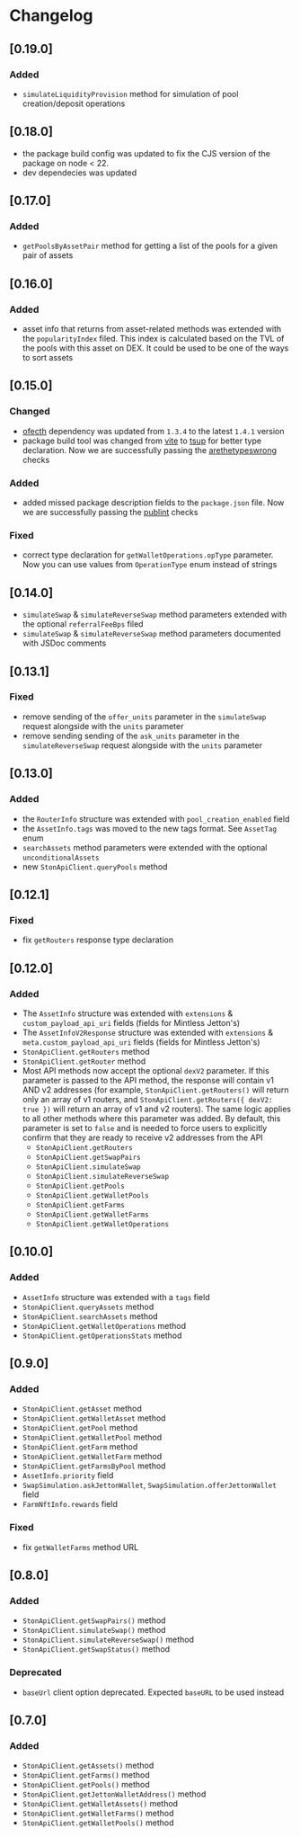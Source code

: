 # Changelog

## [0.19.0]

### Added

- `simulateLiquidityProvision` method for simulation of pool creation/deposit operations

## [0.18.0]

- the package build config was updated to fix the CJS version of the package on node < 22.
- dev dependecies was updated

## [0.17.0]

### Added

- `getPoolsByAssetPair` method for getting a list of the pools for a given pair of assets

## [0.16.0]

### Added
- asset info that returns from asset-related methods was extended with the `popularityIndex` filed. This index is calculated based on the TVL of the pools with this asset on DEX. It could be used to be one of the ways to sort assets

## [0.15.0]

### Changed

- [ofecth](https://github.com/unjs/ofetch/releases) dependency was updated from `1.3.4` to the latest `1.4.1` version
- package build tool was changed from [vite](https://github.com/vitejs/vite) to [tsup](https://github.com/egoist/tsup) for better type declaration. Now we are successfully passing the [arethetypeswrong](https://github.com/arethetypeswrong/arethetypeswrong.github.io) checks

### Added
- added missed package description fields to the `package.json` file. Now we are successfully passing the [publint](https://github.com/bluwy/publint) checks

### Fixed

- correct type declaration for `getWalletOperations.opType` parameter. Now you can use values from `OperationType` enum instead of strings

## [0.14.0]

- `simulateSwap` & `simulateReverseSwap` method parameters extended with the optional `referralFeeBps` filed
- `simulateSwap` & `simulateReverseSwap` method parameters documented with JSDoc comments

## [0.13.1]

### Fixed

- remove sending of the `offer_units` parameter in the `simulateSwap` request alongside with the `units` parameter
- remove sending sending of the `ask_units` parameter in the `simulateReverseSwap` request alongside with the `units` parameter

## [0.13.0]

### Added

- the `RouterInfo` structure was extended with `pool_creation_enabled` field
- the `AssetInfo.tags` was moved to the new tags format. See `AssetTag` enum
- `searchAssets` method parameters were extended with the optional `unconditionalAssets`
- new `StonApiClient.queryPools` method

## [0.12.1]

### Fixed

- fix `getRouters` response type declaration

## [0.12.0]

### Added
- The `AssetInfo` structure was extended with `extensions` & `custom_payload_api_uri` fields (fields for Mintless Jetton's)
- The `AssetInfoV2Response` structure was extended with `extensions` & `meta.custom_payload_api_uri` fields (fields for Mintless Jetton's)
- `StonApiClient.getRouters` method
- `StonApiClient.getRouter` method
- Most API methods now accept the optional `dexV2` parameter. If this parameter is passed to the API method, the response will contain v1 AND v2 addresses (for example, `StonApiClient.getRouters()` will return only an array of v1 routers, and `StonApiClient.getRouters({ dexV2: true })` will return an array of v1 and v2 routers). The same logic applies to all other methods where this parameter was added. By default, this parameter is set to `false` and is needed to force users to explicitly confirm that they are ready to receive v2 addresses from the API
  - `StonApiClient.getRouters`
  - `StonApiClient.getSwapPairs`
  - `StonApiClient.simulateSwap`
  - `StonApiClient.simulateReverseSwap`
  - `StonApiClient.getPools`
  - `StonApiClient.getWalletPools`
  - `StonApiClient.getFarms`
  - `StonApiClient.getWalletFarms`
  - `StonApiClient.getWalletOperations`

## [0.10.0]

### Added

- `AssetInfo` structure was extended with a `tags` field
- `StonApiClient.queryAssets` method
- `StonApiClient.searchAssets` method
- `StonApiClient.getWalletOperations` method
- `StonApiClient.getOperationsStats` method

## [0.9.0]

### Added

- `StonApiClient.getAsset` method
- `StonApiClient.getWalletAsset` method
- `StonApiClient.getPool` method
- `StonApiClient.getWalletPool` method
- `StonApiClient.getFarm` method
- `StonApiClient.getWalletFarm` method
- `StonApiClient.getFarmsByPool` method
- `AssetInfo.priority` field
- `SwapSimulation.askJettonWallet`, `SwapSimulation.offerJettonWallet` field
- `FarmNftInfo.rewards` field

### Fixed

- fix `getWalletFarms` method URL

## [0.8.0]

### Added

- `StonApiClient.getSwapPairs()` method
- `StonApiClient.simulateSwap()` method
- `StonApiClient.simulateReverseSwap()` method
- `StonApiClient.getSwapStatus()` method

### Deprecated

- `baseUrl` client option deprecated. Expected `baseURL` to be used instead

## [0.7.0]

### Added

- `StonApiClient.getAssets()` method
- `StonApiClient.getFarms()` method
- `StonApiClient.getPools()` method
- `StonApiClient.getJettonWalletAddress()` method
- `StonApiClient.getWalletAssets()` method
- `StonApiClient.getWalletFarms()` method
- `StonApiClient.getWalletPools()` method
